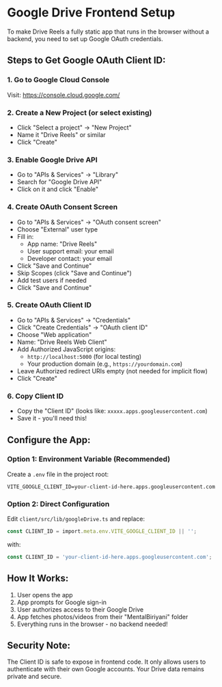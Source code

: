 # Google Drive Frontend Setup

To make Drive Reels a fully static app that runs in the browser without a backend, you need to set up Google OAuth credentials.

## Steps to Get Google OAuth Client ID:

### 1. Go to Google Cloud Console
Visit: https://console.cloud.google.com/

### 2. Create a New Project (or select existing)
- Click "Select a project" → "New Project"
- Name it "Drive Reels" or similar
- Click "Create"

### 3. Enable Google Drive API
- Go to "APIs & Services" → "Library"
- Search for "Google Drive API"
- Click on it and click "Enable"

### 4. Create OAuth Consent Screen
- Go to "APIs & Services" → "OAuth consent screen"
- Choose "External" user type
- Fill in:
  - App name: "Drive Reels"
  - User support email: your email
  - Developer contact: your email
- Click "Save and Continue"
- Skip Scopes (click "Save and Continue")
- Add test users if needed
- Click "Save and Continue"

### 5. Create OAuth Client ID
- Go to "APIs & Services" → "Credentials"
- Click "Create Credentials" → "OAuth client ID"
- Choose "Web application"
- Name: "Drive Reels Web Client"
- Add Authorized JavaScript origins:
  - `http://localhost:5000` (for local testing)
  - Your production domain (e.g., `https://yourdomain.com`)
- Leave Authorized redirect URIs empty (not needed for implicit flow)
- Click "Create"

### 6. Copy Client ID
- Copy the "Client ID" (looks like: `xxxxx.apps.googleusercontent.com`)
- Save it - you'll need this!

## Configure the App:

### Option 1: Environment Variable (Recommended)
Create a `.env` file in the project root:
```
VITE_GOOGLE_CLIENT_ID=your-client-id-here.apps.googleusercontent.com
```

### Option 2: Direct Configuration
Edit `client/src/lib/googleDrive.ts` and replace:
```typescript
const CLIENT_ID = import.meta.env.VITE_GOOGLE_CLIENT_ID || '';
```
with:
```typescript
const CLIENT_ID = 'your-client-id-here.apps.googleusercontent.com';
```

## How It Works:

1. User opens the app
2. App prompts for Google sign-in
3. User authorizes access to their Google Drive
4. App fetches photos/videos from their "MentalBiriyani" folder
5. Everything runs in the browser - no backend needed!

## Security Note:

The Client ID is safe to expose in frontend code. It only allows users to authenticate with their own Google accounts. Your Drive data remains private and secure.
